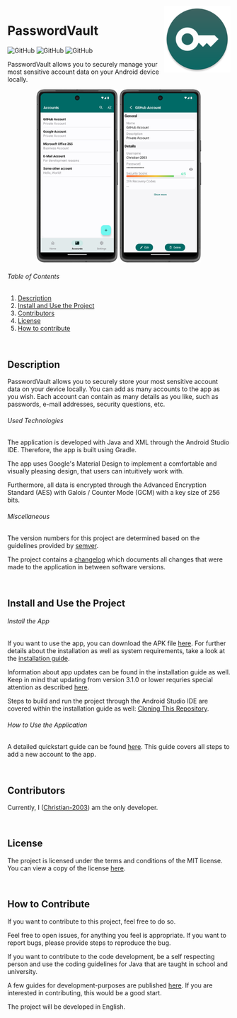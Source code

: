 <img src="docs/img/icon.png" height="150" align="right">

# PasswordVault
![GitHub](https://img.shields.io/github/license/Christian-2003/password-vault?color=red)
![GitHub](https://img.shields.io/github/issues/Christian-2003/password-vault?color=purple)
![GitHub](https://img.shields.io/github/repo-size/Christian-2003/password-vault?color=blue)

PasswordVault allows you to securely manage your most sensitive account data on your Android device locally.

<div align="center">
    <img src="docs/img/preview_1.png" height="390">
    <img src="docs/img/preview_2.png" height="390">
</div>


###### Table of Contents
1. [Description](#description)
2. [Install and Use the Project](#install-and-use-the-project)
3. [Contributors](#contributors)
4. [License](#license)
5. [How to contribute](#how-to-contribute)

<br>

## Description
PasswordVault allows you to securely store your most sensitive account data on your device locally. You can add as many accounts to the app as you wish. Each account can contain as many details as you like, such as passwords, e-mail addresses, security questions, etc.

###### Used Technologies
The application is developed with Java and XML through the Android Studio IDE. Therefore, the app is built using Gradle.

The app uses Google's Material Design to implement a comfortable and visually pleasing design, that users can intuitively work with.

Furthermore, all data is encrypted through the Advanced Encryption Standard (AES) with Galois / Counter Mode (GCM) with a key size of 256 bits.

###### Miscellaneous
The version numbers for this project are determined based on the guidelines provided by [semver](https://semver.org/).

The project contains a [changelog](CHANGELOG.md) which documents all changes that were made to the application in between software versions.

<br>

## Install and Use the Project

###### Install the App
If you want to use the app, you can download the APK file [here](https://github.com/Christian-2003/password-vault/releases/latest). For further details about the installation as well as system requirements, take a look at the [installation guide](docs/manual/Install%20and%20Run%20the%20App.md).

Information about app updates can be found in the installation guide as well. Keep in mind that updating from version 3.1.0 or lower requries special attention as described [here](docs/manual/Update%20to%20Version%203.2.0.md).

Steps to build and run the project through the Android Studio IDE are covered within the installation guide as well: [Cloning This Repository](docs/manual/Install%20and%20Run%20the%20App.md#cloning-this-repository).

###### How to Use the Application
A detailed quickstart guide can be found [here](docs/manual/Quickstart%20Guide.md). This guide covers all steps to add a new account to the app.

<br>

## Contributors
Currently, I ([Christian-2003](https://github.com/Christian-2003)) am the only developer.

<br>

## License
The project is licensed under the terms and conditions of the MIT license. You can view a copy of the license [here](https://github.com/Christian-2003/password-vault/blob/master/LICENSE.txt).

<br>

## How to Contribute
If you want to contribute to this project, feel free to do so.

Feel free to open issues, for anything you feel is appropriate. If you want to report bugs, please provide steps to reproduce the bug.

If you want to contribute to the code development, be a self respecting person and use the coding guidelines for Java that are taught in school and university.

A few guides for development-purposes are published [here](docs/development/). If you are interested in contributing, this would be a good start.

The project will be developed in English.

